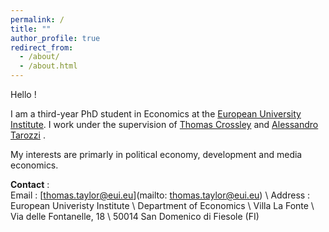 ```yaml
---
permalink: /
title: ""
author_profile: true
redirect_from: 
  - /about/
  - /about.html
---
```

Hello !

I am a third-year PhD student in Economics at the [European University Institute][eui_link]. I work under the supervision of [Thomas Crossley][crossley_link] and [Alessandro Tarozzi][tarozzi_link] . 

My interests are primarly in political economy, development and media economics. 


**Contact** :  
Email : [thomas.taylor@eui.eu](mailto: thomas.taylor@eui.eu) \\
Address : European Univeristy Institute \\
         Department of Economics \\
         Villa La Fonte \\
         Via delle Fontanelle, 18 \\
         50014 San Domenico di Fiesole (FI)


[eui_link]: https://eui.eu/economics
[tarozzi_link]: [https://sites.google.com/view/giacomo-calzolari](https://sites.google.com/site/alessandrotarozzi/home)
[crossley_link]: https://sites.google.com/site/tfcrossley/
